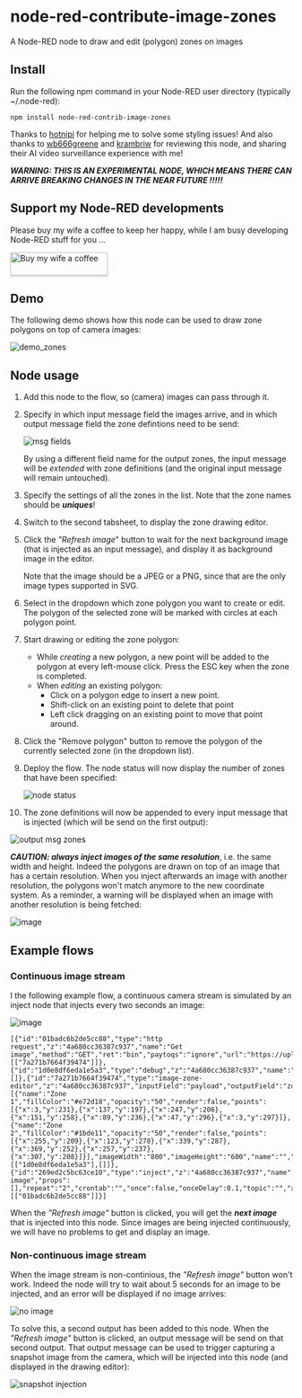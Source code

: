 # node-red-contribute-image-zones
A Node-RED node to draw and edit (polygon) zones on images

## Install
Run the following npm command in your Node-RED user directory (typically ~/.node-red):
```
npm install node-red-contrib-image-zones
```

Thanks to [hotnipi](https://github.com/hotNipi) for helping me to solve some styling issues!  And also thanks to [wb666greene](https://github.com/wb666greene) and [krambriw](https://github.com/krambriw) for reviewing this node, and sharing their AI video surveillance experience with me!


***WARNING: THIS IS AN EXPERIMENTAL NODE, WHICH MEANS THERE CAN ARRIVE BREAKING CHANGES IN THE NEAR FUTURE !!!!!***

## Support my Node-RED developments
Please buy my wife a coffee to keep her happy, while I am busy developing Node-RED stuff for you ...

<a href="https://www.buymeacoffee.com/bartbutenaers" target="_blank"><img src="https://www.buymeacoffee.com/assets/img/custom_images/orange_img.png" alt="Buy my wife a coffee" style="height: 41px !important;width: 174px !important;box-shadow: 0px 3px 2px 0px rgba(190, 190, 190, 0.5) !important;-webkit-box-shadow: 0px 3px 2px 0px rgba(190, 190, 190, 0.5) !important;" ></a>

## Demo

The following demo shows how this node can be used to draw zone polygons on top of camera images:

![demo_zones](https://user-images.githubusercontent.com/14224149/141678895-3d26712f-9c9e-43ff-99bf-55f3b129b278.gif)

## Node usage

1. Add this node to the flow, so (camera) images can pass through it.

2. Specify in which input message field the images arrive, and in which output message field the zone defintions need to be send:

   ![msg fields](https://user-images.githubusercontent.com/14224149/141677657-38881683-856f-49d3-bb9f-06c29df0701c.png)
   
   By using a different field name for the output zones, the input message will be *extended* with zone definitions (and the original input message will remain untouched).

3. Specify the settings of all the zones in the list.  Note that the zone names should be ***uniques***!

4. Switch to the second tabsheet, to display the zone drawing editor.

5. Click the *"Refresh image*" button to wait for the next background image (that is injected as an input message), and display it as background image in the editor.

   Note that the image should be a JPEG or a PNG, since that are the only image types supported in SVG.

6. Select in the dropdown which zone polygon you want to create or edit.  The polygon of the selected zone will be marked with circles at each polygon point.

7. Start drawing or editing the zone polygon:
   + While *creating* a new polygon, a new point will be added to the polygon at every left-mouse click.  Press the ESC key when the zone is completed.
   + When *editing* an existing polygon:
      - Click on a polygon edge to insert a new point.
      - Shift-click on an existing point to delete that point
      - Left click dragging on an existing point to move that point around.

8. Click the "Remove polygon" button to remove the polygon of the currently selected zone (in the dropdown list).

9. Deploy the flow.  The node status will now display the number of zones that have been specified:

   ![node status](https://user-images.githubusercontent.com/14224149/141678980-602e17bf-2d12-40c4-8cfd-9bce4ba71552.png)

10. The zone definitions will now be appended to every input message that is injected (which will be send on the first output):

   ![output msg zones](https://user-images.githubusercontent.com/14224149/141679044-67541365-6e74-4e92-b440-2a71f9d2532d.png)
   
***CAUTION: always inject images of the same resolution***, i.e. the same width and height.  Indeed the polygons are drawn on top of an image that has a certain resolution.  When you inject afterwards an image with another resolution, the polygons won't match anymore to the new coordinate system.  As a reminder, a warning will be displayed when an image with another resolution is being fetched:

![image](https://user-images.githubusercontent.com/14224149/141681192-41cbdb73-c827-4ca4-a9b4-de6920b28996.png)

## Example flows

### Continuous image stream

I the following example flow, a continuous camera stream is simulated by an inject node that injects every two seconds an image:

![image](https://user-images.githubusercontent.com/14224149/141680570-5a5c98e7-b9be-49f8-897b-819a27f55a74.png)
```
[{"id":"01badc6b2de5cc88","type":"http request","z":"4a680cc36387c937","name":"Get image","method":"GET","ret":"bin","paytoqs":"ignore","url":"https://upload.wikimedia.org/wikipedia/commons/4/4a/In_the_driveway_%28258053850%29.jpg","tls":"","persist":false,"proxy":"","authType":"","senderr":false,"x":1450,"y":480,"wires":[["7a271b7664f39474"]]},{"id":"1d0e8df6eda1e5a3","type":"debug","z":"4a680cc36387c937","name":"zones","active":true,"tosidebar":true,"console":false,"tostatus":false,"complete":"zones","targetType":"msg","statusVal":"","statusType":"auto","x":1790,"y":480,"wires":[]},{"id":"7a271b7664f39474","type":"image-zone-editor","z":"4a680cc36387c937","inputField":"payload","outputField":"zones","inputFieldType":"msg","outputFieldType":"msg","polygons":[{"name":"Zone 1","fillColor":"#e72d18","opacity":"50","render":false,"points":[{"x":3,"y":231},{"x":137,"y":197},{"x":247,"y":206},{"x":151,"y":258},{"x":89,"y":236},{"x":47,"y":296},{"x":3,"y":297}]},{"name":"Zone 2","fillColor":"#1bde11","opacity":"50","render":false,"points":[{"x":255,"y":209},{"x":123,"y":278},{"x":339,"y":287},{"x":369,"y":252},{"x":257,"y":237},{"x":307,"y":208}]}],"imageWidth":"800","imageHeight":"600","name":"","x":1630,"y":480,"wires":[["1d0e8df6eda1e5a3"],[]]},{"id":"269ed2c5bc63ce10","type":"inject","z":"4a680cc36387c937","name":"Inject image","props":[],"repeat":"2","crontab":"","once":false,"onceDelay":0.1,"topic":"","x":1270,"y":480,"wires":[["01badc6b2de5cc88"]]}]
```

When the *"Refresh image"* button is clicked, you will get the ***next image*** that is injected into this node.  Since images are being injected continuously, we will have no problems to get and display an image.

### Non-continuous image stream

When the image stream is non-continious, the *"Refresh image"* button won't work.  Indeed the node will try to wait about 5 seconds for an image to be injected, and an error will be displayed if no image arrives:

   ![no image](https://user-images.githubusercontent.com/14224149/141680770-31edab20-57ed-4d65-8ff8-e23fc5fdedbd.png)
   
To solve this, a second output has been added to this node.  When the *"Refresh image"* button is clicked, an output message will be send on that second output.  That output message can be used to trigger capturing a snapshot image from the camera, which will be injected into this node (and displayed in the drawing editor):

   ![snapshot injection](https://user-images.githubusercontent.com/14224149/141681013-cda4fdde-4bc1-4f55-b185-0a6279e03485.png)
